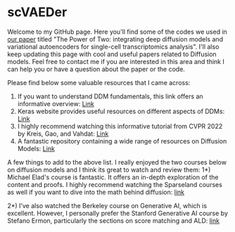 # scVAEDer
Welcome to my GitHub page. Here you'll find some of the codes we used in [our paper](https://www.biorxiv.org/content/10.1101/2023.04.13.536789v1) titled "The Power of Two: integrating deep diffusion models and variational autoencoders for single-cell transcriptomics analysis". I'll also keep updating this page with cool and useful papers related to Diffusion models. Feel free to contact me if you are interested in this area and think I can help you or have a question about the paper or the code.



Please find below some valuable resources that I came across: 
1) If you want to understand DDM fundamentals, this link offers an informative overview: [Link](https://aman.ai/primers/ai/diffusion-models/) 
2) Keras website provides useful resources on different aspects of DDMs: [Link](https://keras.io/examples/generative/random_walks_with_stable_diffusion/)
3) I highly recommend watching this informative tutorial from CVPR 2022 by Kreis, Gao, and Vahdat: [Link](https://www.youtube.com/watch?v=cS6JQpEY9cs)
4) A fantastic repository containing a wide range of resources on Diffusion Models: [Link](https://github.com/heejkoo/Awesome-Diffusion-Models)

A few things to add to the above list. I really enjoyed the two courses below on diffusion models and I think its great to watch and review them: 
1*) Michael Elad's course is fantastic. It offers an in-depth exploration of the content and proofs. I highly recommend watching the Sparseland courses as well if you want to dive into the math behind diffusion: [link](https://www.youtube.com/watch?v=8mxCNMJ7dHM)

2*) I’ve also watched the Berkeley course on Generative AI, which is excellent. However, I personally prefer the Stanford Generative AI course by Stefano Ermon, particularly the sections on score matching and ALD: [link](https://www.youtube.com/watch?v=rNEujZmD2Tg&list=PLoROMvodv4rPOWA-omMM6STXaWW4FvJT8&index=2)
